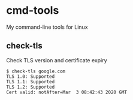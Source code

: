 # cmd-tools
My command-line tools for Linux

## check-tls

Check TLS version and certificate expiry

```
$ check-tls google.com
TLS 1.0: Supported
TLS 1.1: Supported
TLS 1.2: Supported
Cert valid: notAfter=Mar  3 08:42:43 2020 GMT
```
